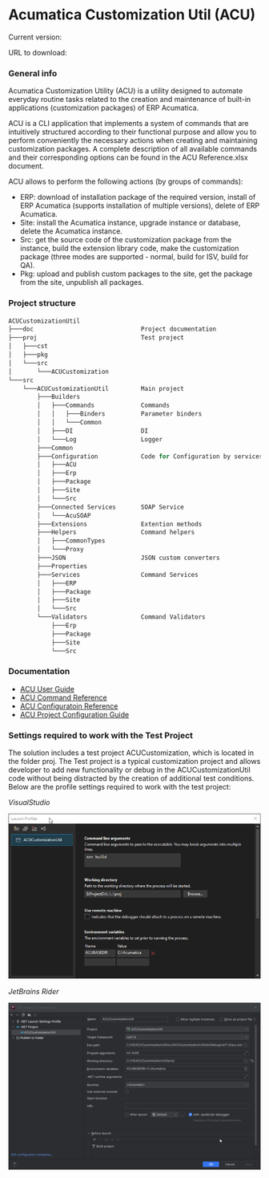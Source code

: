 # Acumatica Customization Util (ACU)

Current version:

URL to download:
### General info
Acumatica Customization Utility (ACU) is a utility designed to automate everyday routine tasks related to the creation and maintenance of built-in applications (customization packages) of ERP Acumatica.

ACU is a CLI application that implements a system of commands that are intuitively structured according to their functional purpose and allow you to perform conveniently the necessary actions when creating and maintaining customization packages. A complete description of all available commands and their corresponding options can be found in the ACU Reference.xlsx document.

ACU allows to perform the following actions (by groups of commands):
* ERP: download of installation package of the required version, install of ERP Acumatica (supports installation of multiple versions), delete of ERP Acumatica.
* Site: install the Acumatica instance, upgrade instance or database, delete the Acumatica instance.
* Src: get the source code of the customization package from the instance, build the extension library code, make the customization package (three modes are supported - normal, build for ISV, build for QA).
* Pkg: upload and publish custom packages to the site, get the package from the site, unpublish all packages.

### Project structure
```powershell
ACUCustomizationUtil
├───doc                              Project documentation
├───proj                             Test project
│   ├───cst
│   ├───pkg
│   └───src
│       └───ACUCustomization
└───src
    └───ACUCustomizationUtil         Main project
        ├───Builders
        │   ├───Commands             Commands
        │   │   ├───Binders          Parameter binders
        │   │   └───Common
        │   ├───DI                   DI
        │   └───Log                  Logger
        ├───Common
        ├───Configuration            Code for Configuration by services
        │   ├───ACU
        │   ├───Erp
        │   ├───Package
        │   ├───Site
        │   └───Src
        ├───Connected Services       SOAP Service
        │   └───AcuSOAP
        ├───Extensions               Extention methods
        ├───Helpers                  Command helpers
        │   ├───CommonTypes
        │   └───Proxy
        ├───JSON                     JSON custom converters
        ├───Properties
        ├───Services                 Command Services
        │   ├───ERP
        │   ├───Package
        │   ├───Site
        │   └───Src
        └───Validators               Command Validators
            ├───Erp
            ├───Package
            ├───Site
            └───Src
```
### Documentation

 - [ACU User Guide](doc/ACUUserGuide.md)
 - [ACU Command Reference](doc/ACUCommandReference.md)
 - [ACU Configuratoin Reference](doc/ACUConfigurationReference.md)
 - [ACU Project Configuration Guide](doc/ACUProjectReference.md)

### Settings required to work with the Test Project
The solution includes a test project ACUCustomization, which is located in the folder proj.
The Test project is a typical customization project and allows developer to add new functionality or debug in the ACUCustomizationUtil code without being distracted by the creation of additional test conditions.
Below are the profile settings required to work with the test project:

_VisualStudio_

![TestProjectVSSettings](doc/img/TestProjectVSSettings.png)

_JetBrains Rider_

![estProjectRiderSettings.png](doc/img/TestProjectRiderSettings.png)

